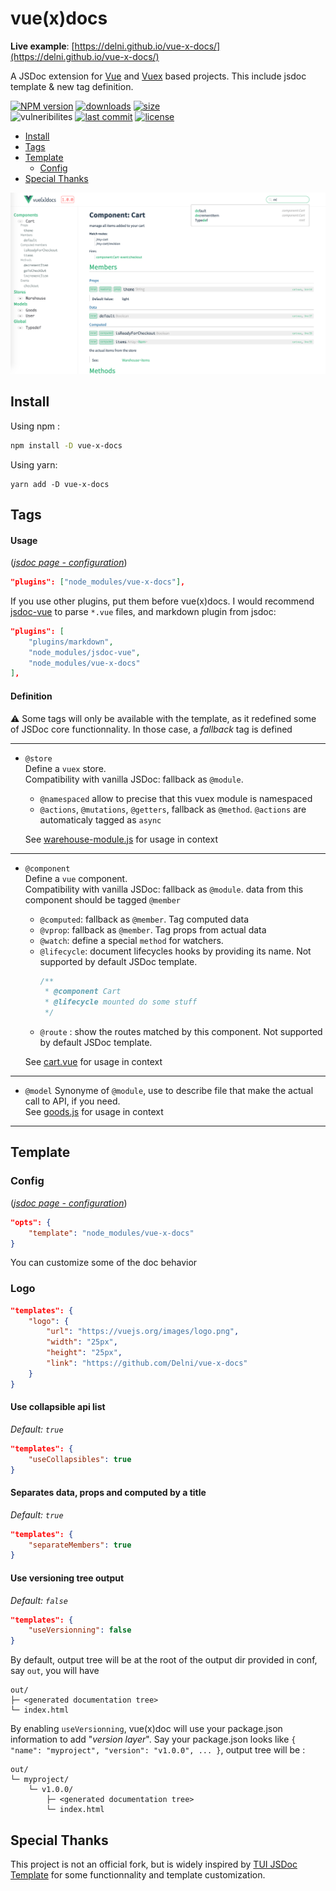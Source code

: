 # vue(x)docs

**Live example**: [https://delni.github.io/vue-x-docs/](https://delni.github.io/vue-x-docs/)

A JSDoc extension for [Vue](https://vuejs.org/v2/guide/) and [Vuex](https://vuex.vuejs.org/) based projects. This include jsdoc template & new tag definition.  

[![NPM version](https://img.shields.io/npm/v/vue-x-docs.svg)](https://www.npmjs.com/package/vue-x-docs)
[![downloads](https://img.shields.io/npm/dm/vue-x-docs.svg)](https://www.npmjs.com/package/vue-x-docs)
[![size](https://img.shields.io/bundlephobia/min/vue-x-docs.svg)](https://www.npmjs.com/package/vue-x-docs)  
![vulneribilites](https://img.shields.io/snyk/vulnerabilities/npm/vue-x-docs.svg)
[![last commit](https://img.shields.io/github/last-commit/Delni/vue-x-docs.svg)](https://github.com/Delni/vue-x-docs)
[![license](https://img.shields.io/github/license/Delni/vue-x-docs.svg)](https://github.com/Delni/vue-x-docs/blob/master/LICENSE)

- [Install](#install)
- [Tags](#tags)
- [Template](#template)
	- [Config](#config)
- [Special Thanks](#special-thanks)

![vue(x)docs Preview](https://github.com/Delni/vue-x-docs/raw/master/demo/vue_x_docs.png)

## Install
Using npm :
```bash
npm install -D vue-x-docs
```
Using yarn:
```shell
yarn add -D vue-x-docs
```

## Tags

#### Usage
([*jsdoc page - configuration*](http://usejsdoc.org/about-configuring-jsdoc.html#incorporating-command-line-options-into-the-configuration-file))

```JSON
"plugins": ["node_modules/vue-x-docs"],
```
If you use other plugins, put them before vue(x)docs. I would recommend [jsdoc-vue](https://www.npmjs.com/package/jsdoc-vue) to parse `*.vue` files, and markdown plugin from jsdoc:
```JSON
"plugins": [
	"plugins/markdown",
	"node_modules/jsdoc-vue",
	"node_modules/vue-x-docs"
],
```

#### Definition

:warning: Some tags will only be available with the template, as it redefined some of JSDoc core functionnality. In those case, a _fallback_ tag is defined

---
* `@store`  
	Define a `vuex` store.  
	Compatibility with vanilla JSDoc: fallback as `@module`.

	* `@namespaced` allow to precise that this vuex module is namespaced
	* `@actions`, `@mutations`, `@getters`, fallback as `@method`. `@actions` are automaticaly tagged as `async`

	See [warehouse-module.js](https://github.com/Delni/vue-x-docs/blob/master/demo/src/warehouse-module.js) for usage in context
---
* `@component`  
	Define a `vue` component.  
	Compatibility with vanilla JSDoc: fallback as `@module`.
	data from this component should be tagged `@member`

	* `@computed`: fallback as `@member`. Tag computed data
	* `@vprop`: fallback as `@member`. Tag props from actual data
	* `@watch`: define a special `method` for watchers.
	* `@lifecycle`: document lifecycles hooks by providing its name. Not supported by default JSDoc template.
		```javascript
		/**		
		 * @component Cart
		 * @lifecycle mounted do some stuff
		 */		 
		```
	* `@route` : show the routes matched by this component. Not supported by default JSDoc template.

	See [cart.vue](https://github.com/Delni/vue-x-docs/blob/master/demo/src/cart.vue) for usage in context
---
* `@model`
	Synonyme of `@module`, use to describe file that make the actual call to API, if you need.  
	See [goods.js](https://github.com/Delni/vue-x-docs/blob/master/demo/src/goods.js) for usage in context
---
## Template

### Config
([*jsdoc page - configuration*](http://usejsdoc.org/about-configuring-jsdoc.html#incorporating-command-line-options-into-the-configuration-file))

```JSON
"opts": {
    "template": "node_modules/vue-x-docs"
}
```

You can customize some of the doc behavior

### Logo
```JSON
"templates": {
    "logo": {
        "url": "https://vuejs.org/images/logo.png",
        "width": "25px",
        "height": "25px",
        "link": "https://github.com/Delni/vue-x-docs"
    }
}
```
#### Use collapsible api list

*Default: `true`*
```JSON
"templates": {
    "useCollapsibles": true
}
```

#### Separates data, props and computed by a title
*Default: `true`*
```JSON
"templates": {
    "separateMembers": true
}
```

#### Use versioning tree output
*Default: `false`*  
```JSON
"templates": {
    "useVersionning": false
}
```
By default, output tree will be at the root of the output dir provided in conf, say `out`, you will have
```
out/
├─ <generated documentation tree>
└─ index.html
```
By enabling `useVersionning`, vue(x)doc will use your package.json information to add "_version layer_".
Say your package.json looks like
`{
	"name": "myproject",
	"version": "v1.0.0",
	...
}`, output tree will be :
```
out/
└─ myproject/
 	└─ v1.0.0/
		├─ <generated documentation tree>
		└─ index.html
```

## Special Thanks

This project is not an official fork, but is widely inspired by [TUI JSDoc Template](https://github.com/nhn/tui.jsdoc-template) for some functionnality and template customization.
